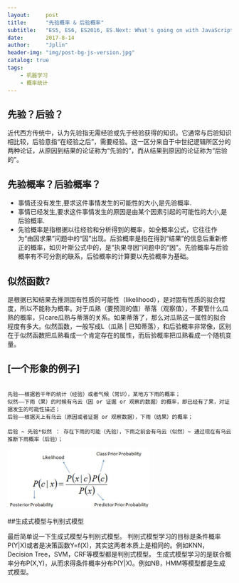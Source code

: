 ```yaml
---
layout:     post
title:      "先验概率 & 后验概率"
subtitle:   "ES5, ES6, ES2016, ES.Next: What's going on with JavaScript versioning?"
date:       2017-8-14
author:     "Jplin"
header-img: "img/post-bg-js-version.jpg"
catalog: true
tags:
    - 机器学习
    - 概率统计
---
```


## 先验？后验？ 

近代西方传统中，认为先验指无需经验或先于经验获得的知识。它通常与后验知识相比较，后验意指“在经验之后”，需要经验。这一区分来自于中世纪逻辑所区分的两种论证，从原因到结果的论证称为“先验的”，而从结果到原因的论证称为“后验的”。

## 先验概率？后验概率？

* 事情还没有发生,要求这件事情发生的可能性的大小,是先验概率.
* 事情已经发生,要求这件事情发生的原因是由某个因素引起的可能性的大小,是后验概率.
* 先验概率是指根据以往经验和分析得到的概率，如全概率公式，它往往作为“由因求果”问题中的“因”出现。后验概率是指在得到“结果”的信息后重新修正的概率，如贝叶斯公式中的，是“执果寻因”问题中的“因”。先验概率与后验概率有不可分割的联系，后验概率的计算要以先验概率为基础。

## 似然函数?

是根据已知结果去推测固有性质的可能性（likelihood），是对固有性质的拟合程度，所以不能称为概率。对于瓜熟（要预测的值）蒂落（观察值），不要管什么瓜熟的概率，只care瓜熟与蒂落的关系。如果蒂落了，那么对瓜熟这一属性的拟合程度有多大。似然函数，一般写成L（瓜熟 | 已知蒂落），和后验概率非常像，区别在于似然函数把瓜熟看成一个肯定存在的属性，而后验概率把瓜熟看成一个随机变量。
	
## [一个形象的例子]
```

先验——根据若干年的统计（经验）或者气候（常识），某地方下雨的概率；
似然——下雨（果）的时候有乌云（因 or 证据 or 观察的数据）的概率，即已经有了果，对证据发生的可能性描述；
后验——根据天上有乌云（原因或者证据 or 观察数据），下雨（结果）的概率；

后验 ~ 先验*似然 ： 存在下雨的可能（先验），下雨之前会有乌云（似然）~ 通过现在有乌云推断下雨概率（后验）；
```

<img class="shadow" width="320" src="img/in-post/post-haha/bayesi.jpg" />

##生成式模型与判别式模型

最后简单说一下生成式模型与判别式模型。
判别式模型学习的目标是条件概率P(Y|X)或者是决策函数Y=f(X)，其实这两者本质上是相同的。例如KNN，Decision Tree，SVM，CRF等模型都是判别式模型。
生成式模型学习的是联合概率分布P(X,Y)，从而求得条件概率分布P(Y|X)。例如NB，HMM等模型都是生成式模型。


